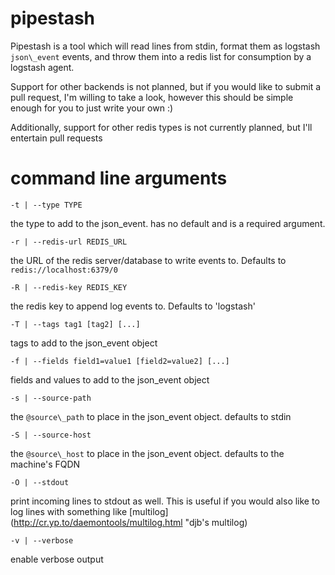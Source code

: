 # pipestash

Pipestash is a tool which will read lines from stdin, format them as logstash `json\_event` events, and throw them into a redis list for consumption by a logstash agent.

Support for other backends is not planned, but if you would like to submit a pull request, I'm willing to take a look, however this should be simple enough for you to just write your own :)

Additionally, support for other redis types is not currently planned, but I'll entertain pull requests

# command line arguments

	-t | --type TYPE

the type to add to the json\_event. has no default and is a required argument.

	-r | --redis-url REDIS_URL

the URL of the redis server/database to write events to. Defaults to `redis://localhost:6379/0`

	-R | --redis-key REDIS_KEY

the redis key to append log events to. Defaults to 'logstash'

	-T | --tags tag1 [tag2] [...]

tags to add to the json\_event object

	-f | --fields field1=value1 [field2=value2] [...]

fields and values to add to the json\_event object

	-s | --source-path

the `@source\_path` to place in the json\_event object. defaults to stdin

	-S | --source-host

the `@source\_host` to place in the json\_event object. defaults to the machine's FQDN

	-O | --stdout

print incoming lines to stdout as well. This is useful if you would also like to log lines with something like [multilog](http://cr.yp.to/daemontools/multilog.html "djb's multilog)

	-v | --verbose

enable verbose output
